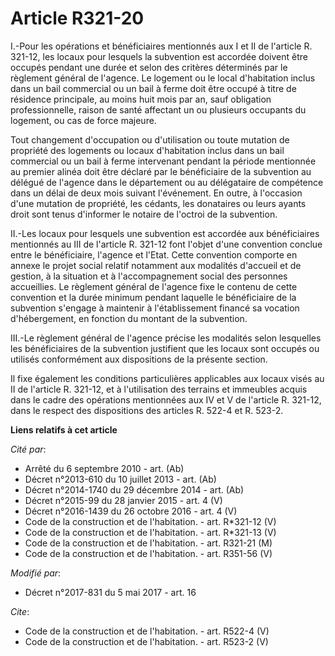 # Article R321-20

I.-Pour les opérations et bénéficiaires mentionnés aux I et II de l'article R. 321-12, les locaux pour lesquels la subvention
est accordée doivent être occupés pendant une durée et selon des critères déterminés par le règlement général de l'agence. Le
logement ou le local d'habitation inclus dans un bail commercial ou un bail à ferme doit être occupé à titre de résidence
principale, au moins huit mois par an, sauf obligation professionnelle, raison de santé affectant un ou plusieurs occupants
du logement, ou cas de force majeure. 

Tout changement d'occupation ou d'utilisation ou toute mutation de propriété des logements ou locaux d'habitation inclus dans
un bail commercial ou un bail à ferme intervenant pendant la période mentionnée au premier alinéa doit être déclaré par le
bénéficiaire de la subvention au délégué de l'agence dans le département ou au délégataire de compétence dans un délai de
deux mois suivant l'événement. En outre, à l'occasion d'une mutation de propriété, les cédants, les donataires ou leurs
ayants droit sont tenus d'informer le notaire de l'octroi de la subvention. 

II.-Les locaux pour lesquels une subvention est accordée aux bénéficiaires mentionnés au III de l'article R. 321-12 font
l'objet d'une convention conclue entre le bénéficiaire, l'agence et l'Etat. Cette convention comporte en annexe le projet
social relatif notamment aux modalités d'accueil et de gestion, à la situation et à l'accompagnement social des personnes
accueillies. Le règlement général de l'agence fixe le contenu de cette convention et la durée minimum pendant laquelle le
bénéficiaire de la subvention s'engage à maintenir à l'établissement financé sa vocation d'hébergement, en fonction du
montant de la subvention. 

III.-Le règlement général de l'agence précise les modalités selon lesquelles les bénéficiaires de la subvention justifient
que les locaux sont occupés ou utilisés conformément aux dispositions de la présente section. 

Il fixe également les conditions particulières applicables aux locaux visés au II de l'article R. 321-12, et à l'utilisation
des terrains et immeubles acquis dans le cadre des opérations mentionnées aux IV et V de l'article R. 321-12, dans le respect
des dispositions des articles R. 522-4 et R. 523-2.

**Liens relatifs à cet article**

_Cité par_:

  - Arrêté du 6 septembre 2010 - art. (Ab)
  - Décret n°2013-610 du 10 juillet 2013 - art. (Ab)
  - Décret n°2014-1740 du 29 décembre 2014 - art. (Ab)
  - Décret n°2015-99 du 28 janvier 2015 - art. 4 (V)
  - Décret n°2016-1439 du 26 octobre 2016 - art. 4 (V)
  - Code de la construction et de l'habitation. - art. R*321-12 (V)
  - Code de la construction et de l'habitation. - art. R*321-13 (V)
  - Code de la construction et de l'habitation. - art. R321-21 (M)
  - Code de la construction et de l'habitation. - art. R351-56 (V)

_Modifié par_:

  - Décret n°2017-831 du 5 mai 2017 - art. 16

_Cite_:

  - Code de la construction et de l'habitation. - art. R522-4 (V)
  - Code de la construction et de l'habitation. - art. R523-2 (V)
